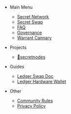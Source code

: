 
- Main Menu
  - [Secret Network](https://scrt.network "Secret Network")
  - [Secret Swap](ss.md "When swap?")
  - [FAQ](faq.md "FAQ")
  - [Governance](https://secretnodes.com/secret/chains/secret-2/governance "Proposals on the Secret Network")
  - [Warrant Cannary](secret-warrant-canary.md "Warrant Canary")

- Projects
  - [ 🧩secretnodes](https://secretnodes.com)

- Guides
  - [Ledger Swap Doc](tutorials/ledger-swap.md "Burn ENG for SCRT from your ledger")
  - [Ledger Hardware Wallet](tutorials/ledger-nano-s.md "Ledger Hardware Wallet Support")
  

- Other
  - [Community Rules](rules.md)
  - [Privacy Policy](privacy-policy.md)
